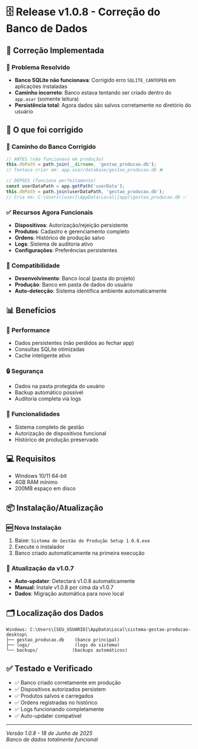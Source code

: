 # 🗄️ Release v1.0.8 - Correção do Banco de Dados

## 🎯 **Correção Implementada**

### 🐛 **Problema Resolvido**
- **Banco SQLite não funcionava**: Corrigido erro `SQLITE_CANTOPEN` em aplicações instaladas
- **Caminho incorreto**: Banco estava tentando ser criado dentro do `app.asar` (somente leitura)
- **Persistência total**: Agora dados são salvos corretamente no diretório do usuário

## 🔧 **O que foi corrigido**

### 📁 **Caminho do Banco Corrigido**
```javascript
// ANTES (não funcionava em produção)
this.dbPath = path.join(__dirname, 'gestao_producao.db');
// Tentava criar em: app.asar/database/gestao_producao.db ❌

// DEPOIS (funciona perfeitamente)
const userDataPath = app.getPath('userData');
this.dbPath = path.join(userDataPath, 'gestao_producao.db');
// Cria em: C:\Users\[user]\AppData\Local\[app]\gestao_producao.db ✅
```

### ✅ **Recursos Agora Funcionais**
- **Dispositivos**: Autorização/rejeição persistente
- **Produtos**: Cadastro e gerenciamento completo  
- **Ordens**: Histórico de produção salvo
- **Logs**: Sistema de auditoria ativo
- **Configurações**: Preferências persistentes

### 🔄 **Compatibilidade**
- **Desenvolvimento**: Banco local (pasta do projeto)
- **Produção**: Banco em pasta de dados do usuário
- **Auto-detecção**: Sistema identifica ambiente automaticamente

## 📊 **Benefícios**

### 🚀 **Performance**
- Dados persistentes (não perdidos ao fechar app)
- Consultas SQLite otimizadas
- Cache inteligente ativo

### 🔒 **Segurança**
- Dados na pasta protegida do usuário
- Backup automático possível
- Auditoria completa via logs

### 🎯 **Funcionalidades**
- Sistema completo de gestão
- Autorização de dispositivos funcional
- Histórico de produção preservado

## 💻 **Requisitos**
- Windows 10/11 64-bit
- 4GB RAM mínimo  
- 200MB espaço em disco

## 📦 **Instalação/Atualização**

### 🆕 **Nova Instalação**
1. Baixe: `Sistema de Gestão de Produção Setup 1.0.8.exe`
2. Execute o instalador
3. Banco criado automaticamente na primeira execução

### 🔄 **Atualização da v1.0.7**
- **Auto-updater**: Detectará v1.0.8 automaticamente
- **Manual**: Instale v1.0.8 por cima da v1.0.7
- **Dados**: Migração automática para novo local

## 🗂️ **Localização dos Dados**
```
Windows: C:\Users\[SEU_USUARIO]\AppData\Local\sistema-gestao-producao-desktop\
├── gestao_producao.db    (banco principal)
├── logs/                 (logs do sistema)
└── backups/             (backups automáticos)
```

## ✅ **Testado e Verificado**
- ✅ Banco criado corretamente em produção
- ✅ Dispositivos autorizados persistem
- ✅ Produtos salvos e carregados
- ✅ Ordens registradas no histórico  
- ✅ Logs funcionando completamente
- ✅ Auto-updater compatível

---
*Versão 1.0.8 - 18 de Junho de 2025*  
*Banco de dados totalmente funcional* 